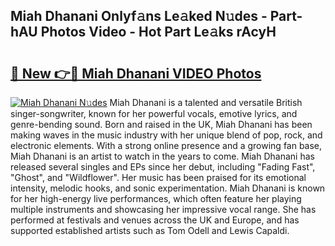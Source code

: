 ## Miah Dhanani Onlyf𝚊ns Le𝚊ked N𝚞des - Part-hAU Photos Video - Hot Part Le𝚊ks rAcyH

# <h2><a href="http://ab3103.deff.icu/?id=Miah+Dhanani">🔗 New 👉🔴 Miah Dhanani VIDEO Photos</a></h2>

[![Miah Dhanani N𝚞des](https://i.imgur.com/rIISA9y.gif)](http://ab3103.deff.icu/?id=Miah+Dhanani)
Miah Dhanani is a talented and versatile British singer-songwriter, known for her powerful vocals, emotive lyrics, and genre-bending sound. Born and raised in the UK, Miah Dhanani has been making waves in the music industry with her unique blend of pop, rock, and electronic elements. With a strong online presence and a growing fan base, Miah Dhanani is an artist to watch in the years to come. Miah Dhanani has released several singles and EPs since her debut, including "Fading Fast", "Ghost", and "Wildflower". Her music has been praised for its emotional intensity, melodic hooks, and sonic experimentation. Miah Dhanani is known for her high-energy live performances, which often feature her playing multiple instruments and showcasing her impressive vocal range. She has performed at festivals and venues across the UK and Europe, and has supported established artists such as Tom Odell and Lewis Capaldi.
